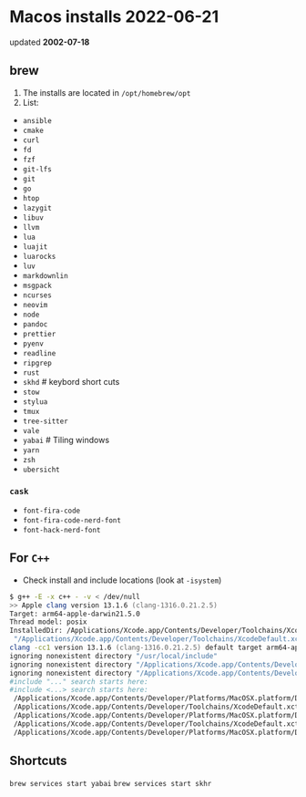 # Macos installs 2022-06-21

updated **2002-07-18**

## brew

1. The installs are located in `/opt/homebrew/opt`
2. List:

- `ansible`
- `cmake`
- `curl`
- `fd`
- `fzf`
- `git-lfs`
- `git`
- `go`
- `htop`
- `lazygit`
- `libuv`
- `llvm`
- `lua`
- `luajit`
- `luarocks`
- `luv`
- `markdownlin`
- `msgpack`
- `ncurses`
- `neovim`
- `node`
- `pandoc`
- `prettier`
- `pyenv`
- `readline`
- `ripgrep`
- `rust`
- `skhd` # keybord short cuts
- `stow`
- `stylua`
- `tmux`
- `tree-sitter`
- `vale`
- `yabai` # Tiling windows
- `yarn`
- `zsh`
- `ubersicht`

### `cask`

- `font-fira-code`
- `font-fira-code-nerd-font`
- `font-hack-nerd-font`

## For `C++`

- Check install and include locations (look at `-isystem`)

``` zsh
$ g++ -E -x c++ - -v < /dev/null
>> Apple clang version 13.1.6 (clang-1316.0.21.2.5)
Target: arm64-apple-darwin21.5.0
Thread model: posix
InstalledDir: /Applications/Xcode.app/Contents/Developer/Toolchains/XcodeDefault.xctoolchain/usr/bin
 "/Applications/Xcode.app/Contents/Developer/Toolchains/XcodeDefault.xctoolchain/usr/bin/clang" -cc1 -triple arm64-apple-macosx12.0.0 -Wundef-prefix=TARGET_OS_ -Wdeprecated-objc-isa-usage -Werror=deprecated-objc-isa-usage -Werror=implicit-function-declaration -E -disable-free -disable-llvm-verifier -discard-value-names -main-file-name - -mrelocation-model pic -pic-level 2 -mframe-pointer=non-leaf -fno-strict-return -fno-rounding-math -munwind-tables -target-sdk-version=12.3 -fvisibility-inlines-hidden-static-local-var -target-cpu apple-m1 -target-feature +v8.5a -target-feature +fp-armv8 -target-feature +neon -target-feature +crc -target-feature +crypto -target-feature +dotprod -target-feature +fp16fml -target-feature +ras -target-feature +lse -target-feature +rdm -target-feature +rcpc -target-feature +zcm -target-feature +zcz -target-feature +fullfp16 -target-feature +sm4 -target-feature +sha3 -target-feature +sha2 -target-feature +aes -target-abi darwinpcs -fallow-half-arguments-and-returns -debugger-tuning=lldb -target-linker-version 763 -v -resource-dir /Applications/Xcode.app/Contents/Developer/Toolchains/XcodeDefault.xctoolchain/usr/lib/clang/13.1.6 -isysroot /Applications/Xcode.app/Contents/Developer/Platforms/MacOSX.platform/Developer/SDKs/MacOSX.sdk -I/usr/local/include -stdlib=libc++ -internal-isystem /Applications/Xcode.app/Contents/Developer/Platforms/MacOSX.platform/Developer/SDKs/MacOSX.sdk/usr/include/c++/v1 -internal-isystem /Applications/Xcode.app/Contents/Developer/Platforms/MacOSX.platform/Developer/SDKs/MacOSX.sdk/usr/local/include -internal-isystem /Applications/Xcode.app/Contents/Developer/Toolchains/XcodeDefault.xctoolchain/usr/lib/clang/13.1.6/include -internal-externc-isystem /Applications/Xcode.app/Contents/Developer/Platforms/MacOSX.platform/Developer/SDKs/MacOSX.sdk/usr/include -internal-externc-isystem /Applications/Xcode.app/Contents/Developer/Toolchains/XcodeDefault.xctoolchain/usr/include -Wno-reorder-init-list -Wno-implicit-int-float-conversion -Wno-c99-designator -Wno-final-dtor-non-final-class -Wno-extra-semi-stmt -Wno-misleading-indentation -Wno-quoted-include-in-framework-header -Wno-implicit-fallthrough -Wno-enum-enum-conversion -Wno-enum-float-conversion -Wno-elaborated-enum-base -Wno-reserved-identifier -Wno-gnu-folding-constant -Wno-objc-load-method -fdeprecated-macro -fdebug-compilation-dir=/Users/francois -ferror-limit 19 -stack-protector 1 -fstack-check -mdarwin-stkchk-strong-link -fblocks -fencode-extended-block-signature -fregister-global-dtors-with-atexit -fgnuc-version=4.2.1 -fno-cxx-modules -fcxx-exceptions -fexceptions -fmax-type-align=16 -fcommon -fcolor-diagnostics -clang-vendor-feature=+messageToSelfInClassMethodIdReturnType -clang-vendor-feature=+disableInferNewAvailabilityFromInit -clang-vendor-feature=+disableNonDependentMemberExprInCurrentInstantiation -fno-odr-hash-protocols -clang-vendor-feature=+enableAggressiveVLAFolding -clang-vendor-feature=+revert09abecef7bbf -clang-vendor-feature=+thisNoAlignAttr -clang-vendor-feature=+thisNoNullAttr -mllvm -disable-aligned-alloc-awareness=1 -D__GCC_HAVE_DWARF2_CFI_ASM=1 -o - -x c++ -
clang -cc1 version 13.1.6 (clang-1316.0.21.2.5) default target arm64-apple-darwin21.5.0
ignoring nonexistent directory "/usr/local/include"
ignoring nonexistent directory "/Applications/Xcode.app/Contents/Developer/Platforms/MacOSX.platform/Developer/SDKs/MacOSX.sdk/usr/local/include"
ignoring nonexistent directory "/Applications/Xcode.app/Contents/Developer/Platforms/MacOSX.platform/Developer/SDKs/MacOSX.sdk/Library/Frameworks"
#include "..." search starts here:
#include <...> search starts here:
 /Applications/Xcode.app/Contents/Developer/Platforms/MacOSX.platform/Developer/SDKs/MacOSX.sdk/usr/include/c++/v1
 /Applications/Xcode.app/Contents/Developer/Toolchains/XcodeDefault.xctoolchain/usr/lib/clang/13.1.6/include
 /Applications/Xcode.app/Contents/Developer/Platforms/MacOSX.platform/Developer/SDKs/MacOSX.sdk/usr/include
 /Applications/Xcode.app/Contents/Developer/Toolchains/XcodeDefault.xctoolchain/usr/include
 /Applications/Xcode.app/Contents/Developer/Platforms/MacOSX.platform/Developer/SDKs/MacOSX.sdk/System/Library/Frameworks (framework directory)
```

## Shortcuts
`brew services start yabai`
`brew services start skhr`
